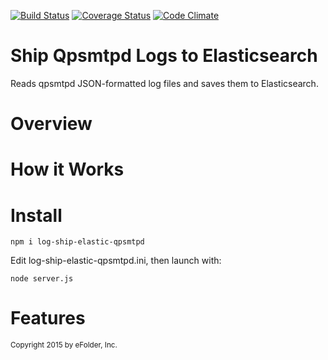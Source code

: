 [![Build Status][ci-img]][ci-url]
[![Coverage Status][cov-img]][cov-url]
[![Code Climate][clim-img]][clim-url]

# Ship Qpsmtpd Logs to Elasticsearch

Reads qpsmtpd JSON-formatted log files and saves them to Elasticsearch.


# Overview



# How it Works


# Install

    npm i log-ship-elastic-qpsmtpd

Edit log-ship-elastic-qpsmtpd.ini, then launch with:

    node server.js


# Features


<sub>Copyright 2015 by eFolder, Inc.</sub>


[ci-img]: https://travis-ci.org/DoubleCheck/log-ship-elastic-qpsmtpd.svg
[ci-url]: https://travis-ci.org/DoubleCheck/log-ship-elastic-qpsmtpd
[cov-img]: https://codecov.io/github/DoubleCheck/log-ship-elastic-qpsmtpd/coverage.svg
[cov-url]: https://codecov.io/github/DoubleCheck/log-ship-elastic-qpsmtpd
[clim-img]: https://codeclimate.com/github/DoubleCheck/log-ship-elastic-qpsmtpd/badges/gpa.svg
[clim-url]: https://codeclimate.com/github/DoubleCheck/log-ship-elastic-qpsmtpd

